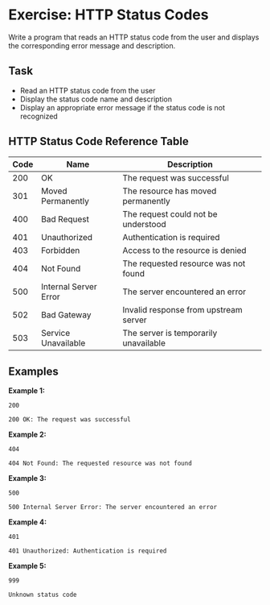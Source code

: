 # Exercise: HTTP Status Codes

Write a program that reads an HTTP status code from the user and displays the corresponding error message and description.

## Task
- Read an HTTP status code from the user
- Display the status code name and description
- Display an appropriate error message if the status code is not recognized

## HTTP Status Code Reference Table
| Code | Name                  | Description                           |
|------|-----------------------|---------------------------------------|
| 200  | OK                    | The request was successful            |
| 301  | Moved Permanently     | The resource has moved permanently    |
| 400  | Bad Request           | The request could not be understood   |
| 401  | Unauthorized          | Authentication is required            |
| 403  | Forbidden             | Access to the resource is denied      |
| 404  | Not Found             | The requested resource was not found  |
| 500  | Internal Server Error | The server encountered an error       |
| 502  | Bad Gateway           | Invalid response from upstream server |
| 503  | Service Unavailable   | The server is temporarily unavailable |

## Examples
**Example 1:**
```
200
```
```
200 OK: The request was successful
```

**Example 2:**
```
404
```
```
404 Not Found: The requested resource was not found
```

**Example 3:**
```
500
```
```
500 Internal Server Error: The server encountered an error
```

**Example 4:**
```
401
```
```
401 Unauthorized: Authentication is required
```

**Example 5:**
```
999
```
```
Unknown status code
```
